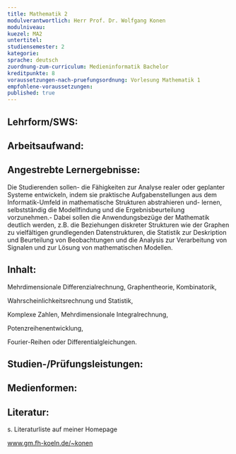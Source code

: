```yaml
---
title: Mathematik 2
modulverantwortlich: Herr Prof. Dr. Wolfgang Konen
modulniveau:
kuezel: MA2
untertitel:
studiensemester: 2
kategorie:
sprache: deutsch
zuordnung-zum-curriculum: Medieninformatik Bachelor
kreditpunkte: 8
voraussetzungen-nach-pruefungsordnung: Vorlesung Mathematik 1
empfohlene-voraussetzungen: 
published: true
---
```


## Lehrform/SWS:


## Arbeitsaufwand:

## Angestrebte Lernergebnisse:
Die Studierenden sollen- die Fähigkeiten zur Analyse realer oder geplanter Systeme entwickeln, indem sie praktische Aufgabenstellungen aus dem Informatik-Umfeld in mathematische Strukturen abstrahieren und- lernen, selbstständig  die Modellfindung und die Ergebnisbeurteilung vorzunehmen.- Dabei sollen die Anwendungsbezüge der Mathematik deutlich werden, z.B. die Beziehungen diskreter Strukturen wie der Graphen zu vielfältigen grundlegenden Datenstrukturen, die Statistik zur Deskription und Beurteilung von Beobachtungen und die Analysis zur Verarbeitung von Signalen und zur Lösung von mathematischen Modellen.

## Inhalt:
Mehrdimensionale Differenzialrechnung, Graphentheorie, Kombinatorik,

Wahrscheinlichkeitsrechnung und Statistik, 

Komplexe Zahlen, Mehrdimensionale Integralrechnung,

Potenzreihenentwicklung, 

Fourier-Reihen oder Differentialgleichungen.

## Studien-/Prüfungsleistungen:


## Medienformen:


## Literatur:
s. Literaturliste auf meiner Homepage 

www.gm.fh-koeln.de/~konen

